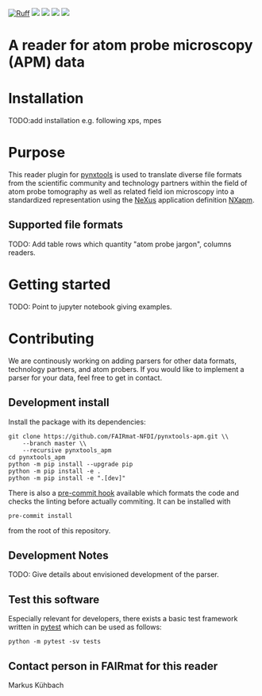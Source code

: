 [![Ruff](https://img.shields.io/endpoint?url=https://raw.githubusercontent.com/astral-sh/ruff/main/assets/badge/v2.json)](https://github.com/astral-sh/ruff)
![](https://github.com/FAIRmat-NFDI/pynxtools-apm/actions/workflows/pytest.yml/badge.svg)
![](https://github.com/FAIRmat-NFDI/pynxtools-apm/actions/workflows/pylint.yml/badge.svg)
![](https://github.com/FAIRmat-NFDI/pynxtools-apm/actions/workflows/publish.yml/badge.svg)
![](https://coveralls.io/repos/github/FAIRmat-NFDI/pynxtools_apm/badge.svg?branch=master)

# A reader for atom probe microscopy (APM) data

# Installation

TODO:add installation e.g. following xps, mpes

# Purpose
This reader plugin for [pynxtools](https://github.com/FAIRmat-NFDI/pynxtools) is used to translate diverse file formats from the scientific community and technology partners
within the field of atom probe tomography as well as related field ion microscopy into a standardized representation using the
[NeXus](https://www.nexusformat.org/) application definition [NXapm](https://fairmat-nfdi.github.io/nexus_definitions/classes/contributed_definitions/NXapm.html#nxapm).

## Supported file formats
TODO: Add table rows which quantity "atom probe jargon", columns readers.

# Getting started
TODO: Point to jupyter notebook giving examples.

# Contributing
We are continously working on adding parsers for other data formats, technology partners, and atom probers.
If you would like to implement a parser for your data, feel free to get in contact.

## Development install

Install the package with its dependencies:

```shell
git clone https://github.com/FAIRmat-NFDI/pynxtools-apm.git \\
    --branch master \\
    --recursive pynxtools_apm
cd pynxtools_apm
python -m pip install --upgrade pip
python -m pip install -e .
python -m pip install -e ".[dev]"
```

There is also a [pre-commit hook](https://pre-commit.com/#intro) available
which formats the code and checks the linting before actually commiting.
It can be installed with
```shell
pre-commit install
```
from the root of this repository.

## Development Notes
TODO: Give details about envisioned development of the parser.

## Test this software

Especially relevant for developers, there exists a basic test framework written in
[pytest](https://docs.pytest.org/en/stable/) which can be used as follows:

```shell
python -m pytest -sv tests
```

## Contact person in FAIRmat for this reader
Markus Kühbach
